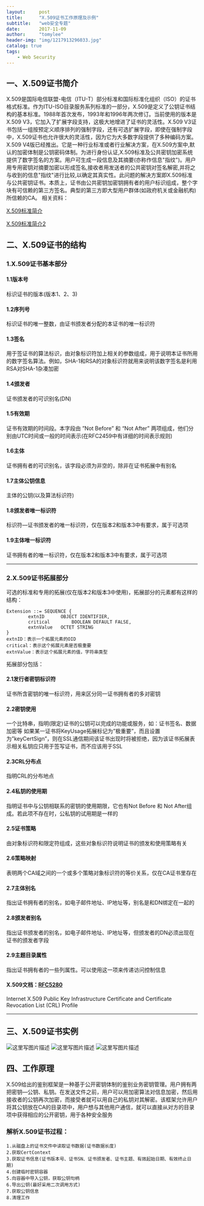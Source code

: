 ```yaml
---
layout:     post
title:      "X.509证书工作原理及示例"
subtitle:   "web安全专题"
date:       2017-11-09
author:     "tomylee"
header-img: "img/1217913296033.jpg"
catalog: true
tags:
    - Web Security
---
```

## 一、X.509证书简介
X.509是国际电信联盟-电信（ITU-T）部分标准和国际标准化组织（ISO）的证书格式标准。作为ITU-ISO目录服务系列标准的一部分，X.509是定义了公钥证书结构的基本标准。1988年首次发布，1993年和1996年两次修订。当前使用的版本是X.509 V3，它加入了扩展字段支持，这极大地增进了证书的灵活性。X.509 V3证书包括一组按预定义顺序排列的强制字段，还有可选扩展字段，即使在强制字段中，X.509证书也允许很大的灵活性，因为它为大多数字段提供了多种编码方案。X.509 V4版已经推出。它是一种行业标准或者行业解决方案，在X.509方案中,默认的加密体制是公钥密码体制。为进行身份认证,X.509标准及公共密钥加密系统提供了数字签名的方案。用户可生成一段信息及其摘要(亦称作信息"指纹")。用户用专用密钥对摘要加密以形成签名,接收者用发送者的公共密钥对签名解密,并将之与收到的信息"指纹"进行比较,以确定其真实性。此问题的解决方案即X.509标准与公共密钥证书。本质上，证书由公共密钥加密钥拥有者的用户标识组成，整个字块有可信赖的第三方签名。典型的第三方即大型用户群体(如政府机关或金融机构)所信赖的CA。
相关资料：  

[X.509标准简介](http://www.360doc.com/content/10/0401/23/633992_21238907.shtml)  

[X.509标准简介2](http://blog.csdn.net/starboybenben/article/details/48244763)
## 二、X.509证书的结构

### 1.X.509证书基本部分
#### 1.1版本号
标识证书的版本(版本1、2、3)
#### 1.2序列号
标识证书的唯一整数，由证书颁发者分配的本证书的唯一标识符
#### 1.3签名
用于签证书的算法标识，由对象标识符加上相关的参数组成，用于说明本证书所用的数字签名算法。例如，SHA-1和RSA的对象标识符就用来说明该数字签名是利用RSA对SHA-1杂凑加密
#### 1.4颁发者
证书颁发者的可识别名(DN)
#### 1.5有效期
证书有效期的时间段。本字段由 ”Not Before” 和 “Not After” 两项组成，他们分别由UTC时间或一般的时间表示(在RFC2459中有详细的时间表示规则)
#### 1.6主体
证书拥有者的可识别名，该字段必须为非空的，除非在证书拓展中有别名
#### 1.7主体公钥信息
主体的公钥(以及算法标识符)
#### 1.8颁发者唯一标识符
标识符—证书颁发者的唯一标识符，仅在版本2和版本3中有要求，属于可选项
#### 1.9主体唯一标识符
证书拥有者的唯一标识符，仅在版本2和版本3中有要求，属于可选项

---

### 2.X.509证书拓展部分
可选的标准和专用的拓展(仅在版本2和版本3中使用)，拓展部分的元素都有这样的结构：
```
Extension ::= SEQUENCE {
		extnID		OBJECT IDENTIFIER,
		critical		BOOLEAN DEFAULT FALSE,
		extnValue	OCTET STRING
}
extnID：表示一个拓展元素的OID
critical：表示这个拓展元素是否极重要
extnValue：表示这个拓展元素的值，字符串类型
```

拓展部分包括：
#### 2.1发行者密钥标识符
证书所含密钥的唯一标识符，用来区分同一证书拥有者的多对密钥
#### 2.2密钥使用
一个比特串，指明(限定)证书的公钥可以完成的功能或服务，如：证书签名、数据加密等
如果某一证书将KeyUsage拓展标记为”极重要”，而且设置为”keyCertSign”，则在SSL通信期间该证书出现时将被拒绝，因为该证书拓展表示相关私钥应只用于签写证书，而不应该用于SSL
#### 2.3CRL分布点
指明CRL的分布地点
#### 2.4私钥的使用期
指明证书中与公钥相联系的密钥的使用期限，它也有Not Before 和 Not After组成。若此项不存在时，公私钥的试用期是一样的
#### 2.5证书策略
由对象标识符和限定符组成，这些对象标识符说明证书的颁发和使用策略有关
#### 2.6策略映射
表明两个CA域之间的一个或多个策略对象标识符的等价关系，仅在CA证书里存在
#### 2.7主体别名
指出证书拥有者的别名，如电子邮件地址、IP地址等，别名是和DN绑定在一起的
#### 2.8颁发者别名
指出证书颁发者的别名，如电子邮件地址、IP地址等，但颁发者的DN必须出现在证书的颁发者字段
#### 2.9主题目录属性
指出证书拥有者的一些列属性。可以使用这一项来传递访问控制信息
     
#### X.509文档：[RFC5280](https://www.rfc-editor.org/rfc/rfc5280.txt)
Internet X.509 Public Key Infrastructure Certificate and Certificate Revocation List (CRL) Profile

---
## 三、X.509证书实例
![这里写图片描述](http://img.blog.csdn.net/20171111204745875?watermark/2/text/aHR0cDovL2Jsb2cuY3Nkbi5uZXQvcXFfMzM0NTQxMTI=/font/5a6L5L2T/fontsize/400/fill/I0JBQkFCMA==/dissolve/70/gravity/SouthEast)
![这里写图片描述](http://img.blog.csdn.net/20171111204753131?watermark/2/text/aHR0cDovL2Jsb2cuY3Nkbi5uZXQvcXFfMzM0NTQxMTI=/font/5a6L5L2T/fontsize/400/fill/I0JBQkFCMA==/dissolve/70/gravity/SouthEast)
![这里写图片描述](http://img.blog.csdn.net/20171111204800163?watermark/2/text/aHR0cDovL2Jsb2cuY3Nkbi5uZXQvcXFfMzM0NTQxMTI=/font/5a6L5L2T/fontsize/400/fill/I0JBQkFCMA==/dissolve/70/gravity/SouthEast)

## 四、工作原理
X.509给出的鉴别框架是一种基于公开密钥体制的鉴别业务密钥管理。用户拥有两把密钥—公钥、私钥。在发送文件之前，用户可以用加密算法对信息加密，然后用接收者的公钥再次加密，而接受者就可以用自己的私钥对其解密。该框架允许用户将其公钥放在CA的目录项中，用户想与其他用户通信，就可以直接从对方的目录项中获得相应的公开密钥，用于各种安全服务
### 解析X.509证书过程：
```
1.从磁盘上的证书文件中读取证书数据(证书数据长度)
2.获取CertContext
3.获取证书信息(证书版本号、证书SN、证书颁发者、证书主题、有效起始日期、有效终止日期)
4.创建临时密钥容器
5.向容器中导入公钥，获取公钥句柄
6.导出公钥(最好采用二次调用方式)
7.获取公钥信息
8.清理工作
```
